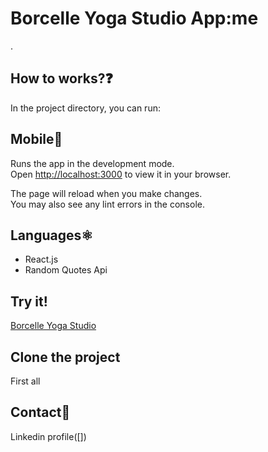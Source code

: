 # Borcelle Yoga Studio App:me

.

## How to works?❓

In the project directory, you can run:

## Mobile📱

Runs the app in the development mode.\
Open [http://localhost:3000](http://localhost:3000) to view it in your browser.

The page will reload when you make changes.\
You may also see any lint errors in the console.

## Languages⚛️
- React.js
- Random Quotes Api
  
## Try it!
[Borcelle Yoga Studio](https://borcelleyogastudio.netlify.app/)

## Clone the project
First all

## Contact📧
Linkedin profile([])

